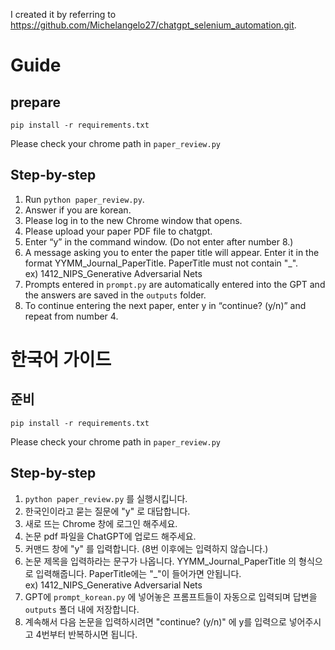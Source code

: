 I created it by referring to https://github.com/Michelangelo27/chatgpt_selenium_automation.git.


# Guide
## prepare

```
pip install -r requirements.txt
```
Please check your chrome path in `paper_review.py`


## Step-by-step
1. Run `python paper_review.py`.
2. Answer if you are korean.
3. Please log in to the new Chrome window that opens.
4. Please upload your paper PDF file to chatgpt.
5. Enter “y” in the command window. (Do not enter after number 8.)
6. A message asking you to enter the paper title will appear. Enter it in the format YYMM_Journal_PaperTitle. PaperTitle must not contain "_".  
 ex) 1412_NIPS_Generative Adversarial Nets
7. Prompts entered in `prompt.py` are automatically entered into the GPT and the answers are saved in the `outputs` folder.
8. To continue entering the next paper, enter y in “continue? (y/n)” and repeat from number 4.

# 

# 한국어 가이드
## 준비

```
pip install -r requirements.txt
```
Please check your chrome path in `paper_review.py`
## Step-by-step

1. `python paper_review.py` 를 실행시킵니다.
2. 한국인이라고 묻는 질문에 "y" 로 대답합니다.
3. 새로 뜨는 Chrome 창에 로그인 해주세요.
4. 논문 pdf 파일을 ChatGPT에 업로드 해주세요.
5. 커맨드 창에 "y" 를 입력합니다. (8번 이후에는 입력하지 않습니다.)
6. 논문 제목을 입력하라는 문구가 나옵니다. YYMM_Journal_PaperTitle 의 형식으로 입력해줍니다. PaperTitle에는 "_"이 들어가면 안됩니다.  
   ex) 1412_NIPS_Generative Adversarial Nets
7. GPT에 `prompt_korean.py` 에 넣어놓은 프롬프트들이 자동으로 입력되며 답변을 `outputs` 폴더 내에 저장합니다.
8. 계속해서 다음 논문을 입력하시려면 "continue? (y/n)" 에 y를 입력으로 넣어주시고 4번부터 반복하시면 됩니다.